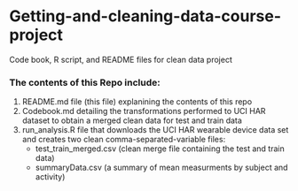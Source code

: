 # Getting-and-cleaning-data-course-project
Code book, R script, and README files for clean data project

### The contents of this Repo include:
  1. README.md file (this file) explanining the contents of this repo
  2. Codebook.md detailing the transformations performed to UCI HAR dataset to obtain a merged clean data for test and train data
  3. run_analysis.R file that downloads the UCI HAR wearable device data set and creates two clean comma-separated-variable files:
      * test_train_merged.csv (clean merge file containing the test and train data)
      * summaryData.csv (a summary of mean measurments by subject and activity)

